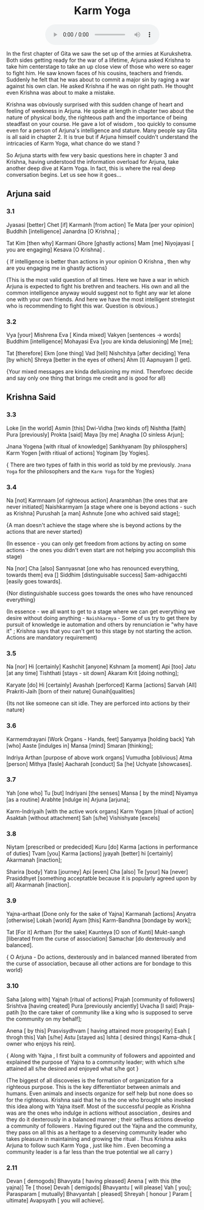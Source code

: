<center><h1> Karm Yoga </h1></center>
<center>
<figure>
    <audio
       controls
       src="./c3e1.mp3">
          Your browser does not support the
          <code>audio</code> element.
    </audio>
</figure>
</center>

In the first chapter of Gita we saw the set up of the armies at Kurukshetra. Both sides getting ready for the war of a lifetime, Arjuna asked Krishna to take him centerstage to take an up close view of those who were so eager to fight him. He saw known faces of his cousins, teachers and friends. Suddenly he felt that he was about to commit a major sin by raging a war against his own clan. He asked Krishna if he was on right path. He thought even Krishna was about to make a mistake. 

Krishna was obviously surprised with this sudden change of heart and feeling of weekness in Arjuna. He spoke at length in chapter two about the nature of physical body, the righteous path and the importance of being steadfast on your course. He gave a lot of wisdom , too quickly to consume even for a person of Arjuna's intelligence and stature. Many people say Gita is all said in chapter 2. It is true but if Arjuna himself couldn't understand the intricacies of Karm Yoga, what chance do we stand ? 

So Arjuna starts with few very basic questions here in chapter 3 and Krishna, having understood the information overload for Arjuna, take another deep dive at Karm Yoga. In fact, this is where the real deep conversation begins. Let us see how it goes... 

## Arjuna said

### 3.1

Jyasasi [better] Chet [if] Karmanh [from action] Te Mata [per your opinion] Buddhih [intelligence] Janardna [O Krishna] ;

Tat Kim [then why] Karmani Ghore [ghastly actions] Mam [me] Niyojayasi [ you are engaging] Kesava [O Krishna] .


{ If intelligence is better than actions in your opinion O Krishna , then why are you engaging me in ghastly actions} 


(This is the most valid question of all times. Here we have a war in which Arjuna is expected to fight his brethren and teachers. His own and all the common intelligence anyway would suggest not to fight any war let alone one with your own friends. And here we have the most intelligent stretegist who is recommending to fight this war. Question is obvious.)

### 3.2

Vya [your] Mishrena Eva [ Kinda mixed] Vakyen [sentences -> words] Buddhim [intelligence] Mohayasi Eva [you are kinda delusioning] Me [me];

Tat [therefore] Ekm [one thing] Vad [tell]  Nishchitya [after deciding] Yena [by which] Shreya [better in the eyes of others] Ahm [I] Aapnuyam [I get].

{Your mixed messages are kinda dellusioning my mind. Thereforec decide and say only one thing that brings me credit and is good for all}


## Krishna Said

### 3.3

Loke [in the world] Asmin [this] Dwi-Vidha [two kinds of] Nishtha [faith] Pura [previously] Prokta [said] Maya [by me] Anagha [O sinless Arjun];

Jnana Yogena [with ritual of knowledge] Sankhyanam [by philospphers] Karm Yogen [with ritiual of actions] Yoginam [by Yogies].

{ There are two types of faith in this world as told by me previously. `Jnana Yoga` for the philosophers and the `Karm Yoga` for the Yogies}

### 3.4

Na [not] Karmnaam [of righteous action] Anarambhan [the ones that are never initiated] Naishkarmyam [a stage where one is beyond actions - such as Krishna] Purushah [a man] Ashnute [one who achived said stage];

{A man doesn't achieve the stage where she is beyond actions by the actions that are never started}

(In essence - you can only get freedom from actions by acting on some actions - the ones you didn't even start are not helping you accomplish this stage)

Na [nor] Cha [also] Sannyasnat [one who has renounced everything, towards them] eva [] Siddhim [distinguisable success] Sam-adhigacchti [easily goes towards].

{Nor distinguishable success goes towards the ones who have renounced everything}

(In essence - we all want to get to a stage where we can get everything we desire without doing anything - `Naishkarmya` - Some of us try to get there by pursuit of knowledge ie automation and others by renunciation ie "why have it" ; Krishna says that you can't get to this stage by not starting the action. Actions are mandatory requirement)

### 3.5

Na [nor] Hi [certainly] Kashchit [anyone] Kshnam [a moment] Api [too] Jatu [at any time] Tishthati [stays - sit down] Akaram Krit [doing nothing];

Karyate [do] Hi [certainly] Avashah [perforced] Karma [actions] Sarvah [All] Prakriti-Jaih [born of their nature] Gunaih[qualities]

{Its not like someone can sit idle. They are perforced into actions by their nature}

### 3.6

Karmemdrayani [Work Organs - Hands, feet] Sanyamya [holding back] Yah [who] Aaste [indulges in] Mansa [mind] Smaran [thinking];

Indriya Arthan [purpose of above work organs] Vumudha [oblivious] Atma [person] Mithya [fasle] Aacharah [conduct] Sa [he] Uchyate [showcases]. 

### 3.7

Yah [one who] Tu [but] Indriyani [the senses] Mansa [ by the mind] Niyamya [as a routine] Arabhte [ndulge in] Arjuna [arjuna];

Karm-Indriyaih [with the active work organs] Karm Yogam [ritual of action] Asaktah [without attachment] Sah [s/he] Vishishyate [excels]

### 3.8

Niytam [prescribed or predecided] Kuru [do] Karma [actions in performance of duties] Tvam [you] Karma [actions] jyayah [better] hi [certainly] Akarmanah [inaction];

Sharira [body] Yatra [journey] Api [even] Cha [also] Te [your] Na [never] Prasiddhyet [something acceptatble because it is popularly agreed upon by all] Akarmanah [inaction].

### 3.9

Yajna-arthaat [Done only for the sake of Yajna] Karmanah [actions] Anyatra [otherwise] Lokah [world] Ayam [this] Karm-Bandhna [bondage by work];

Tat [For it] Artham [for the sake] Kaunteya [O son of Kunti] Mukt-sangh [liberated from the curse of association] Samachar [do dexterously and balanced].

{ O Arjuna - Do actions, dexterously and in balanced manned liberated from the curse of association, because all other actions are for bondage to this world}

### 3.10

Saha [along with] Yajnah [ritual of actions] Prajah [community of followers] Srishtva [having created] Pura [previously anciently] Uvacha [I said] Praja-patih [to the care taker of community like a king who is supposed to serve the community on my behalf];

Anena [ by this] Prasvisydhvam [ having attained more prosperity] Esah [ throgh this] Vah [s/he] Astu [stayed as] Ishta [ desired things] Kama-dhuk  [ owner who enjoys his rein].

{ Along with Yajna ,  I first built a community of followers and appointed and explained the purpose of Yajna to a community leader; with which s/he attained all s/he desired and enjoyed what s/he got } 

(The biggest of all discoveies is the formation of organization for a righteous purpose. This is the key differentiator between animals and humans. Even animals and insects organize for self help but none does so for the righteous. Krishna said that he is the one who brought who invoked this idea along with Yajna itself. Most of the successful people as Krishna was are the ones who indulge in actions without association , desires and they do it dexterously in a balanced manner ; their selfless actions develop a community of followers . Having figured out the Yajna and the community, they pass on all this as a heritage to a deserving community leader who takes pleasure in maintaining and growing the ritual . Thus Krishna asks Arjuna to follow such Karm Yoga , just like him . Even becoming a community leader is a far less than the true potential we all carry )

### 2.11

Devan [ demogods]  Bhavyata [ having pleased] Anena [ with this (the yajna)] Te [ those] Devah [ demigods] Bhavyantu [ will please] Vah [ you];
Parasparam [ mutually] Bhavyantah [ pleased] Shreyah [ honour ] Param [ ultimate] Avapsyath [ you will achieve].
